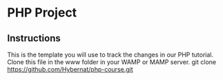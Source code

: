 # PHP Project


## Instructions
This is the template you will use to track the changes in our PHP tutorial. Clone this file in the www folder in your WAMP or MAMP server.
git clone https://github.com/Hybernat/php-course.git


